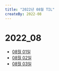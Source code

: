 ```yaml
---
title: "2022년 08월 TIL"
createBy: 2022-08
---
```


# 2022_08
 - [08월 01일](/sdhs/2208/220801.md)
 - [08월 02일](/sdhs/2208/220802.md)
 - [08월 03일](/sdhs/2208/220803.md)